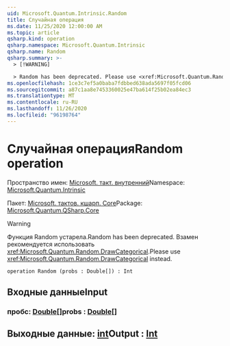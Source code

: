 ```yaml
---
uid: Microsoft.Quantum.Intrinsic.Random
title: Случайная операция
ms.date: 11/25/2020 12:00:00 AM
ms.topic: article
qsharp.kind: operation
qsharp.namespace: Microsoft.Quantum.Intrinsic
qsharp.name: Random
qsharp.summary: >-
  > [!WARNING]

  > Random has been deprecated. Please use <xref:Microsoft.Quantum.Random.DrawCategorical> instead.
ms.openlocfilehash: 1ce3c7ef5a0baba7fdbbed638ada5697f05fcd06
ms.sourcegitcommit: a87c1aa8e7453360025e47ba614f25b02ea84ec3
ms.translationtype: MT
ms.contentlocale: ru-RU
ms.lasthandoff: 11/26/2020
ms.locfileid: "96198764"
---
```

# <a name="random-operation"></a><span data-ttu-id="196f0-102">Случайная операция</span><span class="sxs-lookup"><span data-stu-id="196f0-102">Random operation</span></span>

<span data-ttu-id="196f0-103">Пространство имен: [Microsoft. такт. внутренний](xref:Microsoft.Quantum.Intrinsic)</span><span class="sxs-lookup"><span data-stu-id="196f0-103">Namespace: [Microsoft.Quantum.Intrinsic](xref:Microsoft.Quantum.Intrinsic)</span></span>

<span data-ttu-id="196f0-104">Пакет: [Microsoft. тактов. кшарп. Core](https://nuget.org/packages/Microsoft.Quantum.QSharp.Core)</span><span class="sxs-lookup"><span data-stu-id="196f0-104">Package: [Microsoft.Quantum.QSharp.Core](https://nuget.org/packages/Microsoft.Quantum.QSharp.Core)</span></span>


> [!WARNING]
> <span data-ttu-id="196f0-105">Функция Random устарела.</span><span class="sxs-lookup"><span data-stu-id="196f0-105">Random has been deprecated.</span></span> <span data-ttu-id="196f0-106">Взамен рекомендуется использовать <xref:Microsoft.Quantum.Random.DrawCategorical>.</span><span class="sxs-lookup"><span data-stu-id="196f0-106">Please use <xref:Microsoft.Quantum.Random.DrawCategorical> instead.</span></span>



```qsharp
operation Random (probs : Double[]) : Int
```


## <a name="input"></a><span data-ttu-id="196f0-107">Входные данные</span><span class="sxs-lookup"><span data-stu-id="196f0-107">Input</span></span>

### <a name="probs--double"></a><span data-ttu-id="196f0-108">пробс: [Double](xref:microsoft.quantum.lang-ref.double)[]</span><span class="sxs-lookup"><span data-stu-id="196f0-108">probs : [Double](xref:microsoft.quantum.lang-ref.double)[]</span></span>





## <a name="output--int"></a><span data-ttu-id="196f0-109">Выходные данные: [int](xref:microsoft.quantum.lang-ref.int)</span><span class="sxs-lookup"><span data-stu-id="196f0-109">Output : [Int](xref:microsoft.quantum.lang-ref.int)</span></span>

